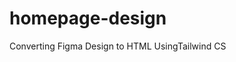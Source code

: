 # homepage-design
Converting Figma Design to HTML UsingTailwind CS
<!DOCTYPE html>
<html lang="en">

<head>
    <meta charset="UTF-8">
    <meta name="viewport" content="width=device-width, initial-scale=1.0">
    <title>Arslan Ash E-Shop</title>
    <script src="https://cdn.tailwindcss.com"></script>
    <script src="https://cdn.jsdelivr.net/npm/alpinejs@2.8.2/dist/alpine.min.js" defer></script>
    <style>
        .card {
            transition: transform 0.3s ease, box-shadow 0.3s ease;
        }

        .card:hover {
            transform: translateY(-10px);
            box-shadow: 0 15px 25px rgba(0, 0, 0, 0.1);
        }

        .product-image {
            transition: transform 0.3s ease;
        }

        .card:hover .product-image {
            transform: scale(1.05);
        }

        .tab-content {
            display: none;
        }

        .tab-content.active {
            display: block;
        }

        .tab {
            cursor: pointer;
        }

        .tab:hover {
            background-color: rgba(59, 130, 246, 0.1);
        }

        .tabs-container {
            display: flex;
            justify-content: space-around;
            margin-top: 2rem;
            margin-bottom: 2rem;
        }

        .category-menu {
            display: flex;
            justify-content: center;
            gap: 1rem;
            margin-bottom: 3rem;
        }

        .category-menu a {
            background-color: #4f46e5;
            padding: 10px 20px;
            text-white;
            border-radius: 5px;
            cursor: pointer;
        }

        .category-menu a:hover {
            background-color: #6366f1;
        }
    </style>
</head>

<body class="bg-gray-100 font-sans">

    <!-- Company Introduction -->
    <section class="bg-gradient-to-r from-blue-500 to-indigo-600 text-white py-10">
        <div class="container mx-auto text-center">
            <h1 class="text-5xl font-bold">Welcome to Arslan Ash E-Shop</h1>
            <p class="mt-4 text-xl">Discover quality products at affordable prices. Shop with us now!</p>
        </div>
    </section>

    <!-- Header -->
    <header class="bg-blue-600 text-white py-4 shadow-md">
        <div class="container mx-auto flex justify-between items-center">
            <div class="text-3xl font-bold">Arslan Ash E-Shop</div>
            <nav class="space-x-6">
                <a href="#home" class="hover:text-gray-200">Home</a>
                <a href="#products" class="hover:text-gray-200">Shop</a>
                <a href="#contact" class="hover:text-gray-200">Contact</a>
            </nav>
        </div>
    </header>

    <!-- Category Menu (Home, Women, Men, etc.) -->
    <section id="categories" class="container mx-auto py-10">
        <div class="category-menu">
            <a href="#home-products">Home</a>
            <a href="#women-products">Women</a>
            <a href="#men-products">Men</a>
            <a href="#accessories-products">Accessories</a>
            <a href="#electronics-products">Electronics</a>
            <a href="#sale-products">Sale</a>
        </div>
    </section>

    <!-- Product Tabs Section -->
    <section id="products" class="container mx-auto py-10 px-5">
        <h2 class="text-3xl font-bold text-center mb-10">Shop Our Products</h2>

        <!-- Tab Navigation -->
        <div class="tabs-container">
            <div x-data="{ selectedTab: 1 }">
                <div class="flex space-x-6">
                    <button :class="selectedTab === 1 ? 'bg-blue-600 text-white' : 'bg-gray-200 text-black'"
                        @click="selectedTab = 1" class="tab px-4 py-2 rounded-lg font-semibold">Home Products</button>
                    <button :class="selectedTab === 2 ? 'bg-blue-600 text-white' : 'bg-gray-200 text-black'"
                        @click="selectedTab = 2" class="tab px-4 py-2 rounded-lg font-semibold">Women Products</button>
                    <button :class="selectedTab === 3 ? 'bg-blue-600 text-white' : 'bg-gray-200 text-black'"
                        @click="selectedTab = 3" class="tab px-4 py-2 rounded-lg font-semibold">Men Products</button>
                    <button :class="selectedTab === 4 ? 'bg-blue-600 text-white' : 'bg-gray-200 text-black'"
                        @click="selectedTab = 4" class="tab px-4 py-2 rounded-lg font-semibold">Accessories</button>
                    <button :class="selectedTab === 5 ? 'bg-blue-600 text-white' : 'bg-gray-200 text-black'"
                        @click="selectedTab = 5" class="tab px-4 py-2 rounded-lg font-semibold">Electronics</button>
                    <button :class="selectedTab === 6 ? 'bg-blue-600 text-white' : 'bg-gray-200 text-black'"
                        @click="selectedTab = 6" class="tab px-4 py-2 rounded-lg font-semibold">Sale</button>
                </div>

                <!-- Tab Content -->
                <div x-show="selectedTab === 1" class="tab-content active">
                    <div class="grid grid-cols-1 sm:grid-cols-2 md:grid-cols-3 lg:grid-cols-3 gap-10 mt-6">
                        <div class="card bg-white p-5 rounded-lg shadow-lg hover:shadow-2xl">
                            <img src="a.jpg" alt="Product 1"
                                class="product-image w-full h-48 object-cover rounded-md mb-4">
                            <h3 class="text-xl font-semibold mb-2">Home Product 1</h3>
                            <p class="text-gray-500 mb-4">Stylish home decoration piece.</p>
                            <span class="text-lg font-semibold">$30.99</span>
                        </div>
                        <div class="card bg-white p-5 rounded-lg shadow-lg hover:shadow-2xl">
                            <img src="b.jpg" alt="Product 2"
                                class="product-image w-full h-48 object-cover rounded-md mb-4">
                            <h3 class="text-xl font-semibold mb-2">Home Product 2</h3>
                            <p class="text-gray-500 mb-4">Comfy sofa for your living room.</p>
                            <span class="text-lg font-semibold">$150.99</span>
                        </div>
                        <div class="card bg-white p-5 rounded-lg shadow-lg hover:shadow-2xl">
                            <img src="c.jpg" alt="Product 3"
                                class="product-image w-full h-48 object-cover rounded-md mb-4">
                            <h3 class="text-xl font-semibold mb-2">Home Product 3</h3>
                            <p class="text-gray-500 mb-4">Modern coffee table to complement your living space.</p>
                            <span class="text-lg font-semibold">$120.99</span>
                        </div>
                    </div>
                </div>
                <div x-show="selectedTab === 2" class="tab-content">
                    <div class="grid grid-cols-1 sm:grid-cols-2 md:grid-cols-3 lg:grid-cols-3 gap-10 mt-6">
                        <div class="card bg-white p-5 rounded-lg shadow-lg hover:shadow-2xl">
                            <img src="https://via.placeholder.com/300" alt="Product 1"
                                class="product-image w-full h-48 object-cover rounded-md mb-4">
                            <h3 class="text-xl font-semibold mb-2">Women Product 1</h3>
                            <p class="text-gray-500 mb-4">Trendy dress for any occasion.</p>
                            <span class="text-lg font-semibold">$50.99</span>
                        </div>
                        <div class="card bg-white p-5 rounded-lg shadow-lg hover:shadow-2xl">
                            <img src="https://via.placeholder.com/300" alt="Product 2"
                                class="product-image w-full h-48 object-cover rounded-md mb-4">
                            <h3 class="text-xl font-semibold mb-2">Women Product 2</h3>
                            <p class="text-gray-500 mb-4">Beautiful pair of earrings.</p>
                            <span class="text-lg font-semibold">$15.99</span>
                        </div>
                        <div class="card bg-white p-5 rounded-lg shadow-lg hover:shadow-2xl">
                            <img src="https://via.placeholder.com/300" alt="Product 3"
                                class="product-image w-full h-48 object-cover rounded-md mb-4">
                            <h3 class="text-xl font-semibold mb-2">Women Product 3</h3>
                            <p class="text-gray-500 mb-4">Stylish handbag to complement your outfit.</p>
                            <span class="text-lg font-semibold">$35.99</span>
                        </div>
                    </div>
                </div>
                <div x-show="selectedTab === 3" class="tab-content">
                    <div class="grid grid-cols-1 sm:grid-cols-2 md:grid-cols-3 lg:grid-cols-3 gap-10 mt-6">
                        <div class="card bg-white p-5 rounded-lg shadow-lg hover:shadow-2xl">
                            <img src="https://via.placeholder.com/300" alt="Product 1"
                                class="product-image w-full h-48 object-cover rounded-md mb-4">
                            <h3 class="text-xl font-semibold mb-2">Men Product 1</h3>
                            <p class="text-gray-500 mb-4">Cool leather jacket for every season.</p>
                            <span class="text-lg font-semibold">$80.99</span>
                        </div>
                        <div class="card bg-white p-5 rounded-lg shadow-lg hover:shadow-2xl">
                            <img src="https://via.placeholder.com/300" alt="Product 2"
                                class="product-image w-full h-48 object-cover rounded-md mb-4">
                            <h3 class="text-xl font-semibold mb-2">Men Product 2</h3>
                            <p class="text-gray-500 mb-4">Casual shoes for everyday use.</p>
                            <span class="text-lg font-semibold">$40.99</span>
                        </div>
                        <div class="card bg-white p-5 rounded-lg shadow-lg hover:shadow-2xl">
                            <img src="https://via.placeholder.com/300" alt="Product 3"
                                class="product-image w-full h-48 object-cover rounded-md mb-4">
                            <h3 class="text-xl font-semibold mb-2">Men Product 3</h3>
                            <p class="text-gray-500 mb-4">Classic wristwatch for any occasion.</p>
                            <span class="text-lg font-semibold">$55.99</span>
                        </div>
                    </div>
                </div>
                <div x-show="selectedTab === 4" class="tab-content">
                    <div class="grid grid-cols-1 sm:grid-cols-2 md:grid-cols-3 lg:grid-cols-3 gap-10 mt-6">
                        <div class="card bg-white p-5 rounded-lg shadow-lg hover:shadow-2xl">
                            <img src="https://via.placeholder.com/300" alt="Product 1"
                                class="product-image w-full h-48 object-cover rounded-md mb-4">
                            <h3 class="text-xl font-semibold mb-2">Accessories Product 1</h3>
                            <p class="text-gray-500 mb-4">Stylish sunglasses for the summer.</p>
                            <span class="text-lg font-semibold">$25.99</span>
                        </div>
                        <div class="card bg-white p-5 rounded-lg shadow-lg hover:shadow-2xl">
                            <img src="https://via.placeholder.com/300" alt="Product 2"
                                class="product-image w-full h-48 object-cover rounded-md mb-4">
                            <h3 class="text-xl font-semibold mb-2">Accessories Product 2</h3>
                            <p class="text-gray-500 mb-4">High-quality watch strap.</p>
                            <span class="text-lg font-semibold">$15.99</span>
                        </div>
                        <div class="card bg-white p-5 rounded-lg shadow-lg hover:shadow-2xl">
                            <img src="https://via.placeholder.com/300" alt="Product 3"
                                class="product-image w-full h-48 object-cover rounded-md mb-4">
                            <h3 class="text-xl font-semibold mb-2">Accessories Product 3</h3>
                            <p class="text-gray-500 mb-4">Portable wireless charger for your phone.</p>
                            <span class="text-lg font-semibold">$40.99</span>
                        </div>
                    </div>
                </div>
                <div x-show="selectedTab === 5" class="tab-content">
                    <div class="grid grid-cols-1 sm:grid-cols-2 md:grid-cols-3 lg:grid-cols-3 gap-10 mt-6">
                        <div class="card bg-white p-5 rounded-lg shadow-lg hover:shadow-2xl">
                            <img src="https://via.placeholder.com/300" alt="Product 1"
                                class="product-image w-full h-48 object-cover rounded-md mb-4">
                            <h3 class="text-xl font-semibold mb-2">Electronics Product 1</h3>
                            <p class="text-gray-500 mb-4">Smartphone with latest features.</p>
                            <span class="text-lg font-semibold">$499.99</span>
                        </div>
                        <div class="card bg-white p-5 rounded-lg shadow-lg hover:shadow-2xl">
                            <img src="https://via.placeholder.com/300" alt="Product 2"
                                class="product-image w-full h-48 object-cover rounded-md mb-4">
                            <h3 class="text-xl font-semibold mb-2">Electronics Product 2</h3>
                            <p class="text-gray-500 mb-4">Noise-cancelling headphones.</p>
                            <span class="text-lg font-semibold">$89.99</span>
                        </div>
                        <div class="card bg-white p-5 rounded-lg shadow-lg hover:shadow-2xl">
                            <img src="https://via.placeholder.com/300" alt="Product 3"
                                class="product-image w-full h-48 object-cover rounded-md mb-4">
                            <h3 class="text-xl font-semibold mb-2">Electronics Product 3</h3>
                            <p class="text-gray-500 mb-4">Smartwatch with fitness tracking.</p>
                            <span class="text-lg font-semibold">$149.99</span>
                        </div>
                    </div>
                </div>
                <div x-show="selectedTab === 6" class="tab-content">
                    <div class="grid grid-cols-1 sm:grid-cols-2 md:grid-cols-3 lg:grid-cols-3 gap-10 mt-6">
                        <div class="card bg-white p-5 rounded-lg shadow-lg hover:shadow-2xl">
                            <img src="https://via.placeholder.com/300" alt="Product 1"
                                class="product-image w-full h-48 object-cover rounded-md mb-4">
                            <h3 class="text-xl font-semibold mb-2">Sale Product 1</h3>
                            <p class="text-gray-500 mb-4">Get 50% off on this amazing product.</p>
                            <span class="text-lg font-semibold">$45.99</span>
                        </div>
                        <div class="card bg-white p-5 rounded-lg shadow-lg hover:shadow-2xl">
                            <img src="https://via.placeholder.com/300" alt="Product 2"
                                class="product-image w-full h-48 object-cover rounded-md mb-4">
                            <h3 class="text-xl font-semibold mb-2">Sale Product 2</h3>
                            <p class="text-gray-500 mb-4">Special offer on this gadget.</p>
                            <span class="text-lg font-semibold">$39.99</span>
                        </div>
                        <div class="card bg-white p-5 rounded-lg shadow-lg hover:shadow-2xl">
                            <img src="https://via.placeholder.com/300" alt="Product 3"
                                class="product-image w-full h-48 object-cover rounded-md mb-4">
                            <h3 class="text-xl font-semibold mb-2">Sale Product 3</h3>
                            <p class="text-gray-500 mb-4">Limited time offer: 30% off!</p>
                            <span class="text-lg font-semibold">$69.99</span>
                        </div>
                    </div>
                </div>
            </div>
        </div>
    </section>

    <!-- Footer -->
    <footer class="bg-blue-600 text-white py-6 mt-10">
        <div class="container mx-auto text-center">
            <p>&copy; 2024 Arslan Ash E-Shop. All Rights Reserved.</p>
        </div>
    </footer>

</body>

</html>
